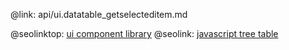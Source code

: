 @link: api/ui.datatable_getselecteditem.md

@seolinktop: [ui component library](https://webix.com)
@seolink: [javascript tree table](https://webix.com/widget/treetable/)